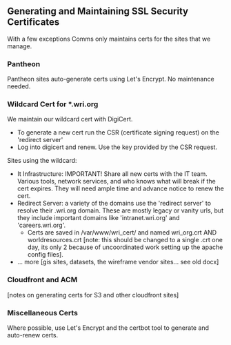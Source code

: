 ## Generating and Maintaining SSL Security Certificates

With a few exceptions Comms only maintains certs for the sites that we manage.

### Pantheon

Pantheon sites auto-generate certs using Let's Encrypt. No maintenance needed.

### Wildcard Cert for *.wri.org

We maintain our wildcard cert with DigiCert. 
  * To generate a new cert run the CSR (certificate signing request) on the 'redirect server'
  * Log into digicert and renew. Use the key provided by the CSR request. 

Sites using the wildcard:

* It Infrastructure: IMPORTANT! Share all new certs with the IT team. Various tools, network services, and who knows what will break if the cert expires. They will need ample time and advance notice to renew the cert.
* Redirect Server: a variety of the domains use the 'redirect server' to resolve their .wri.org domain. These are mostly legacy or vanity urls, but they include important domains like 'intranet.wri.org' and 'careers.wri.org'.
  * Certs are saved in /var/www/wri_cert/ and named wri_org.crt AND worldresources.crt [note: this should be changed to a single .crt one day, its only 2 because of uncoordinated work setting up the apache config files]. 
* ... more [gis sites, datasets, the wireframe vendor sites...  see old docx]

### Cloudfront and ACM

[notes on generating certs for S3 and other cloudfront sites]

### Miscellaneous Certs

Where possible, use Let's Encrypt and the certbot tool to generate and auto-renew certs.

